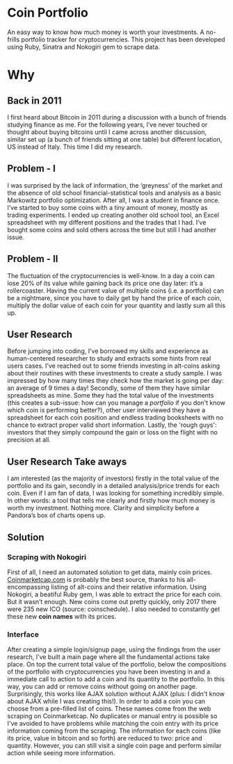 # Coin Portfolio
An easy way to know how much money is worth your investments.
A no-frills portfolio tracker for cryptocurrencies.
This project has been developed using Ruby, Sinatra and Nokogiri gem to scrape data.

# Why
## Back in 2011
I first heard about Bitcoin in 2011 during a discussion with a bunch of friends studying finance as me. For the following years, I’ve never touched or thought about buying bitcoins until I came across another discussion, similar set up (a bunch of friends sitting at one table) but different location, US instead of Italy. This time I did my research.

## Problem - I
I was surprised by the lack of information, the ‘greyness’ of the market and the absence of old school financial-statistical tools and analysis as a basic Markowitz portfolio optimization. After all, I was a student in finance once. I’ve started to buy some coins with a tiny amount of money, mostly as trading experiments. I ended up creating another old school tool, an Excel spreadsheet with my different positions and the trades that I had. I’ve bought some coins and sold others across the time but still I had another issue.

## Problem - II
The fluctuation of the cryptocurrencies is well-know. In a day a coin can lose 20% of its value while gaining back its price one day later: it’s a rollercoaster. Having the current value of multiple coins (i.e. a portfolio) can be a nightmare, since you have to daily get by hand the price of each coin, multiply the dollar value of each coin for your quantity and lastly sum all this up.

## User Research
Before jumping into coding, I’ve borrowed my skills and experience as human-centered researcher to study and extracts some hints from real users cases. I’ve reached out to some friends investing in alt-coins asking about their routines with these investments to create a study sample. I was impressed by how many times they check how the market is going per day: an average of 9 times a day! Secondly, some of them they have similar spreadsheets as mine. Some they had the total value of the investments (this creates a sub-issue: how can you manage a *portfolio* if you don't know which coin is performing better?), other user interviewed they have a spreadsheet for each coin position and endless trading booksheets with no chance to extract proper valid short information. Lastly, the 'rough guys': investors that they simply compound the gain or loss on the flight with no precision at all.

## User Research Take aways
I am interested (as the majority of investors) firstly in the total value of the portfolio and its gain, secondly in a detailed analysis/price trends for each coin. Even if I am fan of data, I was looking for something incredibly simple. In other words: a tool that tells me clearly and firstly how much money is worth my investment. Nothing more. Clarity and simplicity before a Pandora’s box of charts opens up.

## Solution
### Scraping with Nokogiri
First of all, I need an automated solution to get data, mainly coin prices. [Coinmarketcap.com](https://coinmarketcap.com/) is probably the best source, thanks to his all-encompassing listing of alt-coins and their relative information. Using Nokogiri, a beatiful Ruby gem, I was able to extract the price for each coin. But it wasn’t enough. New coins come out pretty quickly, only 2017 there were 235 new ICO (source: coinschedule). I also needed to constantly get these new **coin names** with its prices.

### Interface
After creating a simple login/signup page, using the findings from the user research, I’ve built a main page where all the fundamental actions take place.
On top the current total value of the portfolio, below the compositions of the portfolio with cryptocurrencies you have been investing in and a immediate call to action to add a coin and its quantity to the portfolio. In this way, you can add or remove coins without going on another page. Surprisingly, this works like AJAX solution without AJAX (plus: I didn't know about AJAX while I was creating this!).
In order to add a coin you can choose from a pre-filled list of coins. These names come from the web scraping on Coinmarketcap. No duplicates or manual entry is possible so I've avoided to have problems while matching the coin entry with its price information coming from the scraping.
The information for each coins (like its price, value in bitcoin and so forth) are reduced to two: price and quantity. However, you can still visit a single coin page and perform similar action while seeing more information.
